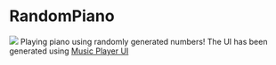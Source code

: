 # RandomPiano
![](Display.png)
Playing piano using randomly generated numbers!
The UI has been generated using [Music Player UI](https://github.com/n-ce/MusicPlayerUI)
